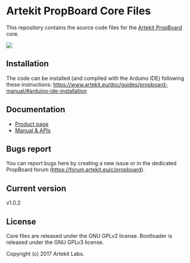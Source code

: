 # Artekit PropBoard Core Files

This repository contains the source code files for the [Artekit PropBoard](https://www.artekit.eu/products/devboards/propboard/) core.

[![](https://www.artekit.eu/resources/doc/propboard-manual/propboard-main-doc.jpg)](https://www.artekit.eu/products/devboards/propboard/)

## Installation

The code can be installed (and compiled with the Arduino IDE) following these instructions: https://www.artekit.eu/doc/guides/propboard-manual/#arduino-ide-installation

## Documentation

* [Product page](https://www.artekit.eu/products/devboards/propboard/)
* [Manual & APIs](https://www.artekit.eu/doc/categories/propboard/)

## Bugs report

You can report bugs here by creating a new issue or in the dedicated PropBoard forum (https://forum.artekit.eu/c/propboard).

## Current version

v1.0.2

## License

Core files are released under the GNU GPLv2 license. Bootloader is released under the GNU GPLv3 license.

Copyright (c) 2017 Artekit Labs.
